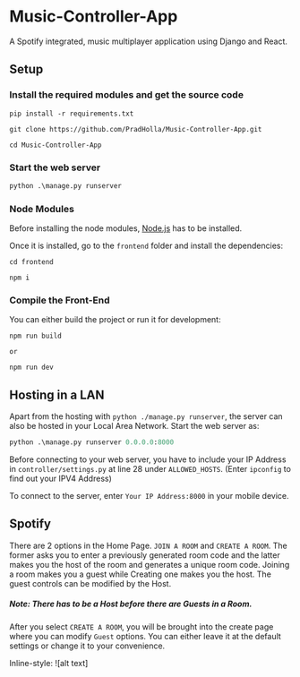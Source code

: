 # Music-Controller-App
A Spotify integrated, music multiplayer application using Django and React.

## Setup

### Install the required modules and get the source code

```
pip install -r requirements.txt

git clone https://github.com/PradHolla/Music-Controller-App.git

cd Music-Controller-App
```

### Start the web server
```python
python .\manage.py runserver
```

### Node Modules
Before installing the node modules, [Node.js](https://nodejs.org/en/) has to be installed.

Once it is installed, go to the `frontend` folder and install the dependencies:
```
cd frontend

npm i
```

### Compile the Front-End
You can either build the project or run it for development:
```
npm run build

or

npm run dev
```

## Hosting in a LAN
Apart from the hosting with `python ./manage.py runserver`, the server can also be hosted in your Local Area Network. 
Start the web server as:
```python
python .\manage.py runserver 0.0.0.0:8000
```
Before connecting to your web server, you have to include your IP Address in `controller/settings.py` at line 28 under `ALLOWED_HOSTS`. (Enter `ipconfig` to find out your IPV4 Address)

To connect to the server, enter `Your IP Address:8000` in your mobile device.

## Spotify
There are 2 options in the Home Page. `JOIN A ROOM` and `CREATE A ROOM`. The former asks you to enter a previously generated room code and the latter makes you the host of the room and generates a unique room code. Joining a room makes you a guest while Creating one makes you the host. The guest controls can be modified by the Host.
##### Note: There has to be a Host before there are Guests in a Room. 

After you select `CREATE A ROOM`, you will be brought into the create page where you can modify `Guest` options. You can either leave it at the default settings or change it to your convenience.

Inline-style: 
![alt text]
